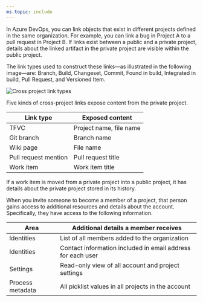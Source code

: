 ```yaml
---
ms.topic: include
---
```


In Azure DevOps, you can link objects that exist in different projects defined in the same organization. For example, you can link a bug in Project A to a pull request in Project B. If links exist between a public and a private project, details about the linked artifact in the private project are visible within the public project.

The link types used to construct these links&mdash;as illustrated in the following image&mdash;are: Branch, Build, Changeset, Commit, Found in build, Integrated in build, Pull Request, and Versioned Item.

![Cross project link types](/../../boards/queries/media/link-tracking-artifact-to-artifact-link-types.png)

Five kinds of cross-project links expose content from the private project.

| Link type            | Exposed content         |
| -------------------- | ----------------------- |
| TFVC                 | Project name, file name |
| Git branch           | Branch name             |
| Wiki page            | File name               |
| Pull request mention | Pull request title      |
| Work item            | Work item title         |

If a work item is moved from a private project into a public project, it has details about the private project stored in its history.

<!-- TODO: link to /accounts/invite-outside-users.md when it lands -->

When you invite someone to become a member of a project, that person gains access to additional resources and details about the account. Specifically, they have access to the following information.

| Area             | Additional details a member receives                        |
| ---------------- | ----------------------------------------------------------- |
| Identities       | List of all members added to the organization               |
| Identities       | Contact information included in email address for each user |
| Settings         | Read-only view of all account and project settings          |
| Process metadata | All picklist values in all projects in the account          |
